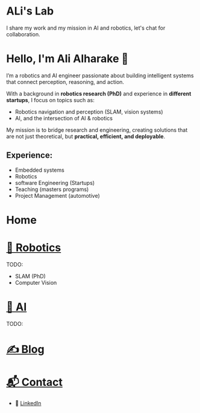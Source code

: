 # ALi's Lab

I share my work and my mission in AI and robotics, let's chat for collaboration. 


# Hello, I'm Ali Alharake 👋

I’m a robotics and AI engineer passionate about building intelligent systems that connect perception, reasoning, and action.  

With a background in **robotics research (PhD)** and experience in **different startups**, I focus on topics such as:
- Robotics navigation and perception (SLAM, vision systems)
- AI, and the intersection of AI & robotics 

My mission is to bridge research and engineering, creating solutions that are not just theoretical, but **practical, efficient, and deployable**.  

## Experience: 

- Embedded systems 
- Robotics 
- software Engineering (Startups) 
- Teaching (masters programs)  
- Project Management (automotive) 



# Home 



# [🤖 Robotics](Robotics.md) 
TODO: 

- SLAM (PhD) 
- Computer Vision 

# [🧠 AI](AI.md) 
TODO: 

# [✍️ Blog](/blog)


# [📬 Contact](/contact)
- 🔗 [LinkedIn](https://www.linkedin.com/in/ali-alharake-a1807084)




